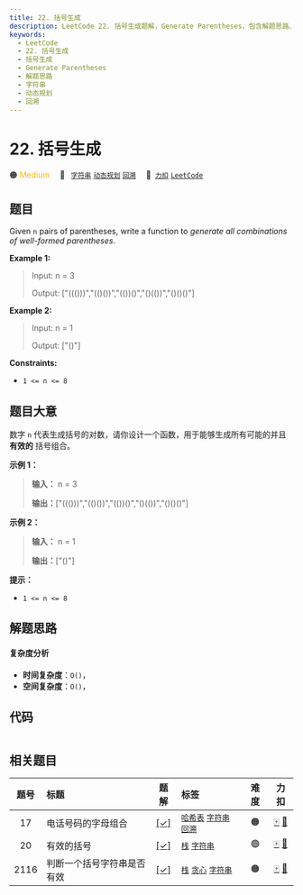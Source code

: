 ```yaml
---
title: 22. 括号生成
description: LeetCode 22. 括号生成题解，Generate Parentheses，包含解题思路、复杂度分析以及完整的 JavaScript 代码实现。
keywords:
  - LeetCode
  - 22. 括号生成
  - 括号生成
  - Generate Parentheses
  - 解题思路
  - 字符串
  - 动态规划
  - 回溯
---
```


# 22. 括号生成

🟠 <font color=#ffb800>Medium</font>&emsp; 🔖&ensp; [`字符串`](/tag/string.md) [`动态规划`](/tag/dynamic-programming.md) [`回溯`](/tag/backtracking.md)&emsp; 🔗&ensp;[`力扣`](https://leetcode.cn/problems/generate-parentheses) [`LeetCode`](https://leetcode.com/problems/generate-parentheses)

## 题目

Given `n` pairs of parentheses, write a function to _generate all combinations
of well-formed parentheses_.



**Example 1:**

> Input: n = 3
> 
> Output: ["((()))","(()())","(())()","()(())","()()()"]

**Example 2:**

> Input: n = 1
> 
> Output: ["()"]

**Constraints:**

  * `1 <= n <= 8`


## 题目大意

数字 `n` 代表生成括号的对数，请你设计一个函数，用于能够生成所有可能的并且 **有效的** 括号组合。



**示例 1：**

> 
> 
> 
> 
> 
> **输入：** n = 3
> 
> **输出：**["((()))","(()())","(())()","()(())","()()()"]
> 
> 

**示例 2：**

> 
> 
> 
> 
> 
> **输入：** n = 1
> 
> **输出：**["()"]
> 
> 



**提示：**

  * `1 <= n <= 8`


## 解题思路

#### 复杂度分析

- **时间复杂度**：`O()`，
- **空间复杂度**：`O()`，

## 代码

```javascript

```

## 相关题目

<!-- prettier-ignore -->
| 题号 | 标题 | 题解 | 标签 | 难度 | 力扣 |
| :------: | :------ | :------: | :------ | :------: | :------: |
| 17 | 电话号码的字母组合 | [[✓]](/problem/0017.md) |  [`哈希表`](/tag/hash-table.md) [`字符串`](/tag/string.md) [`回溯`](/tag/backtracking.md) | 🟠 | [🀄️](https://leetcode.cn/problems/letter-combinations-of-a-phone-number) [🔗](https://leetcode.com/problems/letter-combinations-of-a-phone-number) |
| 20 | 有效的括号 | [[✓]](/problem/0020.md) |  [`栈`](/tag/stack.md) [`字符串`](/tag/string.md) | 🟢 | [🀄️](https://leetcode.cn/problems/valid-parentheses) [🔗](https://leetcode.com/problems/valid-parentheses) |
| 2116 | 判断一个括号字符串是否有效 | [[✓]](/problem/2116.md) |  [`栈`](/tag/stack.md) [`贪心`](/tag/greedy.md) [`字符串`](/tag/string.md) | 🟠 | [🀄️](https://leetcode.cn/problems/check-if-a-parentheses-string-can-be-valid) [🔗](https://leetcode.com/problems/check-if-a-parentheses-string-can-be-valid) |